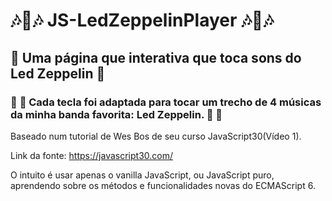 # :notes::musical_note::notes: JS-LedZeppelinPlayer :notes::musical_note::notes:
## :metal: Uma página que interativa que toca sons do **Led Zeppelin** :metal:
### :metal: :guitar: Cada tecla foi adaptada para tocar um trecho de 4 músicas da minha banda favorita: **Led Zeppelin**. :metal: :guitar:

Baseado num tutorial de Wes Bos de seu curso JavaScript30(Vídeo 1).

Link da fonte:
https://javascript30.com/

O intuito é usar apenas o vanilla JavaScript, ou JavaScript puro, aprendendo sobre os métodos e funcionalidades novas do ECMAScript 6.


